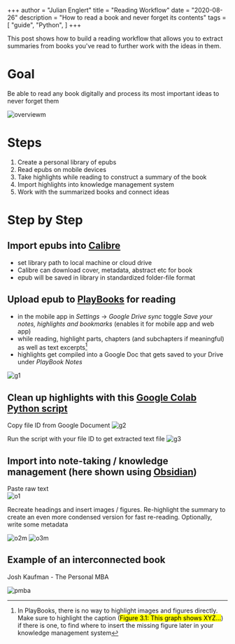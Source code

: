 +++
author = "Julian Englert"
title = "Reading Workflow"
date = "2020-08-26"
description = "How to read a book and never forget its contents"
tags = [
    "guide",
    "Python",
]
+++

This post shows how to build a reading workflow that allows you to extract summaries from books you've read to further work with the ideas in them. 
<!--more-->

# Goal
Be able to read any book digitally and process its most important ideas to never forget them

![overviewm](/overviewm.png)

# Steps
1. Create a personal library of epubs
2. Read epubs on mobile devices
3. Take highlights while reading to construct a summary of the book
4. Import highlights into knowledge management system
5. Work with the summarized books and connect ideas

# Step by Step

## Import epubs into [Calibre](https://calibre-ebook.com/)
- set library path to local machine or cloud drive
- Calibre can download cover, metadata, abstract etc for book
- epub will be saved in library in standardized folder-file format

## Upload epub to [PlayBooks](https://play.google.com/books) for reading
- in the mobile app in *Settings* -> *Google Drive sync* toggle *Save your notes, highlights and bookmarks* (enables it for mobile app and web app)
- while reading, highlight parts, chapters (and subchapters if meaningful) as well as text excerpts[^figures] 
- highlights get compiled into a Google Doc that gets saved to your Drive under *PlayBook Notes*

![g1](/g1.PNG)
## Clean up highlights with this [Google Colab Python script](https://colab.research.google.com/drive/1MR7qfFNtW-3dyZN1GRGp5Sf4I5kbaBw5?usp=sharing)
Copy file ID from Google Document 
![g2](/g2.PNG)

Run the script with your file ID to get extracted text file 
![g3](/g3.PNG)

## Import into note-taking / knowledge management (here shown using [Obsidian](https://obsidian.md))

Paste raw text  
![o1](/o1.PNG)


Recreate headings and insert images / figures. Re-highlight the summary to create an even more condensed version for fast re-reading. Optionally, write some metadata 

![o2m](/o2m.png)
![o3m](/o3m.png)

## Example of an interconnected book

Josh Kaufman - The Personal MBA

![pmba](/pmba.jpg)


[^figures]: In PlayBooks, there is no way to highlight images and figures directly. Make sure to highlight the caption (<mark>Figure 3.1: This graph shows XYZ...</mark>) if there is one, to find where to insert the missing figure later in your knowledge management system
